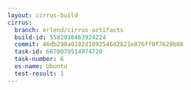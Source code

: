 ```yaml
---
layout: cirrus-build
cirrus:
  branch: erlend/cirrus-artifacts
  build-id: 5582018463924224
  commit: 46db298a0182d1092546d2821e876ff0f7629b88
  task-id: 6670070514974720
  task-number: 6
  os-name: Ubuntu
  test-result: 1
---
```


